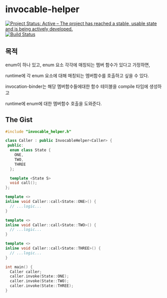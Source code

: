 # invocable-helper

[![Project Status: Active – The project has reached a stable, usable state and is being actively developed.](https://www.repostatus.org/badges/latest/active.svg)](https://www.repostatus.org/#active)
[![Build Status](https://travis-ci.org/juhyun-nam/invocation-binder.svg?branch=master)](https://travis-ci.org/juhyun-nam/invocation-binder)

## 목적
enum이 하나 있고, enum 요소 각각에 매칭되는 멤버 함수가 있다고 가정하면,

runtime에 각 enum 요소에 대해 매칭되는 멤버함수를 호출하고 싶을 수 있다.


invocation-binder는 해당 멤버함수들에대한 함수 테이블을 compile 타임에 생성하고

runtime에 enum에 대한 멤버함수 호출을 도와준다.

## The Gist

```cpp
#include "invocable_helper.h"

class Caller : public InvocableHelper<Caller> {
 public:
  enum class State {
    ONE,
    TWO,
    THREE
  };

  template <State S>
  void call();
};

template <>
inline void Caller::call<State::ONE>() {
  // ...logic...
}

template <>
inline void Caller::call<State::TWO>() {
  // ...logic...
}

template <>
inline void Caller::call<State::THREE>() {
  // ...logic...
}

int main() {
  Caller caller;
  caller.invoke(State::ONE);
  caller.invoke(State::TWO);
  caller.invoke(State::THREE);
}
```
